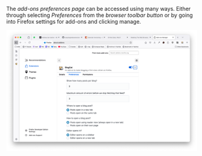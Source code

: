 The _add-ons preferences page_ can be accessed using many ways. Either through selecting _Preferences_ from the _browser toolbar button_ or by going into Firefox settings for add-ons and clicking manage.

![Options page](_media/options-page.png)
